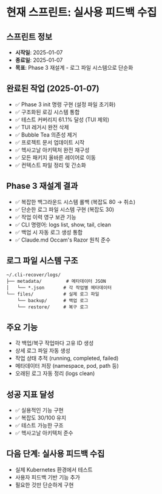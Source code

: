 # 현재 스프린트: 실사용 피드백 수집

## 스프린트 정보
- **시작일**: 2025-01-07
- **종료일**: 2025-01-07
- **목표**: Phase 3 재설계 - 로그 파일 시스템으로 단순화

## 완료된 작업 (2025-01-07)
- ✅ Phase 3 init 명령 구현 (설정 파일 초기화)
- ✅ 구조화된 로깅 시스템 통합
- ✅ 테스트 커버리지 61.1% 달성 (TUI 제외)
- ✅ TUI 레거시 완전 삭제
- ✅ Bubble Tea 의존성 제거
- ✅ 프로젝트 문서 업데이트 시작
- ✅ 헥사고날 아키텍처 완전 재구성
- ✅ 모든 패키지 올바른 레이어로 이동
- ✅ 컨텍스트 파일 정리 및 간소화

## Phase 3 재설계 결과
- ✅ 복잡한 백그라운드 시스템 롤백 (복잡도 80 → 취소)
- ✅ 단순한 로그 파일 시스템 구현 (복잡도 30)
- ✅ 작업 이력 영구 보관 기능
- ✅ CLI 명령어: logs list, show, tail, clean
- ✅ 백업 시 자동 로그 생성 통합
- ✅ Claude.md Occam's Razor 원칙 준수

## 로그 파일 시스템 구조
```
~/.cli-recover/logs/
├── metadata/         # 메타데이터 JSON
│   └── *.json       # 각 작업별 메타데이터
└── files/           # 실제 로그 파일
    └── backup/      # 백업 로그
    └── restore/     # 복구 로그
```

## 주요 기능
- 각 백업/복구 작업마다 고유 ID 생성
- 상세 로그 파일 자동 생성
- 작업 상태 추적 (running, completed, failed)
- 메타데이터 저장 (namespace, pod, path 등)
- 오래된 로그 자동 정리 (logs clean)

## 성공 지표 달성
- ✅ 실용적인 기능 구현
- ✅ 복잡도 30/100 유지
- ✅ 테스트 가능한 구조
- ✅ 헥사고날 아키텍처 준수

## 다음 단계: 실사용 피드백 수집
- 실제 Kubernetes 환경에서 테스트
- 사용자 피드백 기반 기능 추가
- 필요한 것만 단순하게 구현